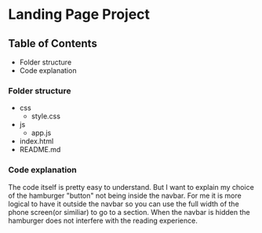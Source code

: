 # Landing Page Project

## Table of Contents

- Folder structure
- Code explanation

### Folder structure

- css
    - style.css
- js
    - app.js
- index.html
- README.md

### Code explanation

The code itself is pretty easy to understand. But I want to explain my choice of the hamburger "button" not being inside the navbar.
For me it is more logical to have it outside the navbar so you can use the full width of the phone screen(or similiar) to go to a section.
When the navbar is hidden the hamburger does not interfere with the reading experience. 
 
